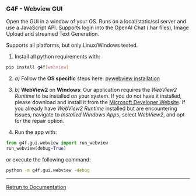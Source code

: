 ### G4F - Webview GUI

Open the GUI in a window of your OS. Runs on a local/static/ssl server and use a JavaScript API.
Supports login into the OpenAI Chat (.har files), Image Upload and streamed Text Generation.

Supports all platforms, but only Linux/Windows tested.

1. Install all python requirements with:

```bash
pip install g4f[webview]
```

2. *a)* Follow the **OS specific** steps here:
 [pywebview installation](https://pywebview.flowrl.com/guide/installation.html#dependencies)

2. *b)* **WebView2** on **Windows**: Our application requires the *WebView2 Runtime* to be installed on your system. If you do not have it installed, please download and install it from the [Microsoft Developer Website](https://developer.microsoft.com/en-us/microsoft-edge/webview2/). If you already have *WebView2 Runtime* installed but are encountering issues, navigate to *Installed Windows Apps*, select *WebView2*, and opt for the repair option.

3. Run the app with:

```python
from g4f.gui.webview import run_webview
run_webview(debug=True)
```
or execute the following command:
```bash
python -m g4f.gui.webview -debug
```

---

[Retrun to Documentation](/docs/main)